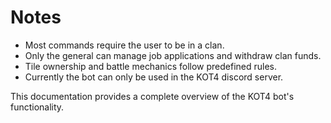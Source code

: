 
# Notes
- Most commands require the user to be in a clan.
- Only the general can manage job applications and withdraw clan funds.
- Tile ownership and battle mechanics follow predefined rules.
- Currently the bot can only be used in the KOT4 discord server.

This documentation provides a complete overview of the KOT4 bot's functionality.

